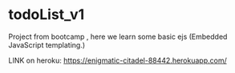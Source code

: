 # todoList_v1

Project from bootcamp , here we learn some basic ejs (Embedded JavaScript templating.)


LINK on heroku: https://enigmatic-citadel-88442.herokuapp.com/
